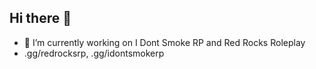 ## Hi there 👋

<!--
**bigvvs/bigvvs** is a ✨ _special_ ✨ repository because its `README.md` (this file) appears on your GitHub profile.
-->

- 🔭 I’m currently working on I Dont Smoke RP and Red Rocks Roleplay
- .gg/redrocksrp, .gg/idontsmokerp
<!--
- 
-->
